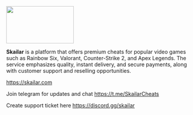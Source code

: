 <img src="https://cdn.skailar.com/favicon.ico" alt="" width="180" height="100">

**Skailar** is a platform that offers premium cheats for popular video games such as Rainbow Six, Valorant, Counter-Strike 2, and Apex Legends. The service emphasizes quality, instant delivery, and secure payments, along with customer support and reselling opportunities.

https://skailar.com

Join telegram for updates and chat https://t.me/SkailarCheats

Create support ticket here https://discord.gg/skailar
